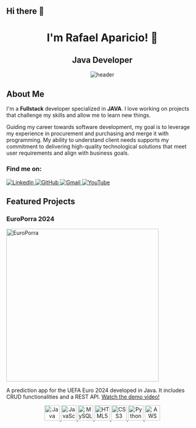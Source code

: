 ## Hi there 👋

<!-- Header with a brief introduction -->
<h1 align="center">I'm Rafael Aparicio! 👋</h1>
<h2 align="center">Java Developer </h2>

<!-- Header image -->
<p align="center">
  <img src="https://user-images.githubusercontent.com/XXXXX/header-image.png" alt="header" />
</p>

<!-- About me section -->
<h2>About Me</h2>
<p>I'm a <strong>Fullstack</strong> developer specialized in <strong>JAVA</strong>. I love working on projects that challenge my skills and allow me to learn new things.</p>
<p>Guiding my career towards software development, my goal is to leverage my experience in
procurement and purchasing and merge it with programming. My ability to understand client needs
supports my commitment to delivering high-quality technological solutions that meet user
requirements and align with business goals.</p>

<!-- Social media links -->
<h3>Find me on:</h3>
<p>
  <a href="https://www.linkedin.com/in/rafael-aparicio8/">
    <img src="https://img.shields.io/badge/LinkedIn-blue?style=flat&logo=linkedin" alt="LinkedIn">
  </a>
  <a href="https://github.com/RafaelAparicio8">
    <img src="https://img.shields.io/badge/GitHub-000?style=flat&logo=github" alt="GitHub">
  </a>
  <a href="mailto:rafael.aparicio8@example.com">
    <img src="https://img.shields.io/badge/Gmail-white?style=flat&logo=gmail" alt="Gmail">
  </a>
  <a href="https://www.youtube.com/@rafaelaparicio7936">
    <img src="https://img.shields.io/badge/YouTube-red?style=flat&logo=youtube" alt="YouTube">
  </a>
</p>

<!-- Featured projects section -->
<h2>Featured Projects</h2>

<!-- EuroPorra Project -->
<h3>EuroPorra 2024</h3>
<p>
  <a href="https://github.com/RafaelAparicio8/EuroPorra">
    <img src="https://img.youtube.com/vi/Wm0rx-MBwZM/0.jpg" alt="EuroPorra" style="width:400px;">
  </a>
</p>
<p>A prediction app for the UEFA Euro 2024 developed in Java. It includes CRUD functionalities and a REST API. <a href="https://youtu.be/Wm0rx-MBwZM">Watch the demo video!</a></p>


<!-- Technologies I Use -->


<p align="center">
  <!-- Java -->
  <a href="https://www.oracle.com/java/">
    <img src="https://img.shields.io/badge/Java-007396?style=for-the-badge&logo=java&logoColor=white" alt="Java" height="40">
  </a>
  <!-- JavaScript -->
  <a href="https://developer.mozilla.org/en-US/docs/Web/JavaScript">
    <img src="https://img.shields.io/badge/JavaScript-F7DF1C?style=for-the-badge&logo=javascript&logoColor=black" alt="JavaScript" height="40">
  </a>
  <!-- MySQL -->
  <a href="https://www.mysql.com/">
    <img src="https://img.shields.io/badge/MySQL-00758F?style=for-the-badge&logo=mysql&logoColor=white" alt="MySQL" height="40">
  </a>
  <!-- HTML5 -->
  <a href="https://developer.mozilla.org/en-US/docs/Web/HTML">
    <img src="https://img.shields.io/badge/HTML5-E34F26?style=for-the-badge&logo=html5&logoColor=white" alt="HTML5" height="40">
  </a>
  <!-- CSS3 -->
  <a href="https://developer.mozilla.org/en-US/docs/Web/CSS">
    <img src="https://img.shields.io/badge/CSS3-1572B6?style=for-the-badge&logo=css3&logoColor=white" alt="CSS3" height="40">
  </a>
  <!-- Python -->
  <a href="https://www.python.org/">
    <img src="https://img.shields.io/badge/Python-3776AB?style=for-the-badge&logo=python&logoColor=white" alt="Python" height="40">
  </a>
  <!-- AWS -->
  <a href="https://aws.amazon.com/">
    <img src="https://img.shields.io/badge/AWS-232F3E?style=for-the-badge&logo=amazonaws&logoColor=white" alt="AWS" height="40">
  </a>
</p>
